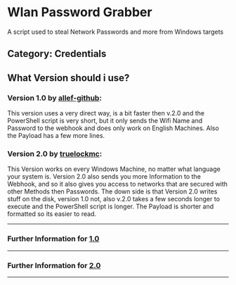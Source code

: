 # Wlan Password Grabber
A script used to steal Network Passwords and more from Windows targets

**Category**: Credentials
--------------------------------------------------------------------------------------------------------------------------------------------------------------------------------------------------------------------------------------------------------------------

## What Version should i use?
### Version 1.0 by [allef-github](https://github.com/aleff-github):
This version uses a very direct way, is a bit faster then v.2.0 and the PowerShell script is very short, but it only sends the Wifi Name and Password to the webhook and does only work on English Machines.
Also the Payload has a few more lines.

### Version 2.0 by [truelockmc](https://github.com/truelockmc):
This Version works on every Windows Machine, no matter what language your system is.
Version 2.0 also sends you more Information to the Webhook, and so it also gives you access to networks that are secured with other Methods then Passwords.
The down side is that Version 2.0 writes stuff on the disk, version 1.0 not, also v.2.0 takes a few seconds longer to execute and the PowerShell script is longer.
The Payload is shorter and formatted so its easier to read.

---------------------------------------------------------------------------------------------------------------------------------------------------------------------------------
### Further Information for [1.0](https://github.com/hak5/usbrubberducky-payloads/tree/master/payloads/library/credentials/WLAN-Windows-Passwords/v.1.0_by_allef_github)
---------------------------------------------------------------------------------------------------------------------------------------------------------------------------------------------------------------------------------------------------------
### Further Information for [2.0](https://github.com/hak5/usbrubberducky-payloads/tree/master/payloads/library/credentials/WLAN-Windows-Passwords/v.2.0_by_truelockmc)
---------------------------------------------------------------------------------------------------------------------------------------------------------------------------------
